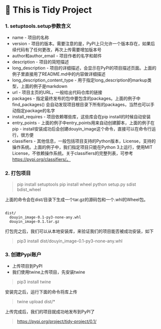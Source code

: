 # :rocket: This is Tidy Project

### 1. setuptools.setup参数含义

- name - 项目的名称
- version - 项目的版本。需要注意的是，PyPI上只允许一个版本存在，如果后续代码有了任何更改，再次上传需要增加版本号
- author和author_email - 项目作者的名字和邮件
- description - 项目的简短描述
- long_description - 项目的详细描述，会显示在PyPI的项目描述页面。上面的例子里直接用了README.md中的内容做详细描述
- long_description_content_type - 用于指定long_description的markup类型，上面的例子是markdown
- url - 项目主页的URL，一般给出代码仓库的链接
- packages - 指定最终发布的包中要包含的packages。上面的例子中find_packages() 会自动发现项目根目录下所有的packages，当然也可以手动指定package的名字
- install_requires - 项目依赖哪些库，这些库会在pip install的时候自动安装
- entry_points - 上面的例子中entry_points用来自动创建脚本，上面的例子在pip - install安装成功后会创建douyin_image这个命令，直接可以在命令行运行，很方便
- classifiers - 其他信息，一般包括项目支持的Python版本，License，支持的操作系统。上面的例子中，我们指定项目只能在Python 3上运行，使用MIT License，不依赖操作系统。关于classifiers的完整列表，可参考 https://pypi.org/classifiers/。

### 2. 打包项目

> pip install setuptools
> pip install wheel
> python setup.py sdist bdist_wheel

上面的命令会在dist/目录下生成一个tar.gz的源码包和一个.whl的Wheel包。

```shell

dist/
  douyin_image-0.1-py3-none-any.whl
  douyin_image-0.1.tar.gz
 ```

打包完之后，我们可以从本地安装库，来验证我们的项目能否被成功安装，如下

>pip3 install dist/douyin_image-0.1-py3-none-any.whl

### 3. 创建Pypi账户

- 上传项目到PyPI
- 我们使用twine上传项目，先安装twine
  
>pip3 install twine

安装完之后，运行下面的命令将库上传

>twine upload dist/*

上传完成后，我们的项目就成功地发布到PyPI了

>https://pypi.org/project/tidy-project/0.1/